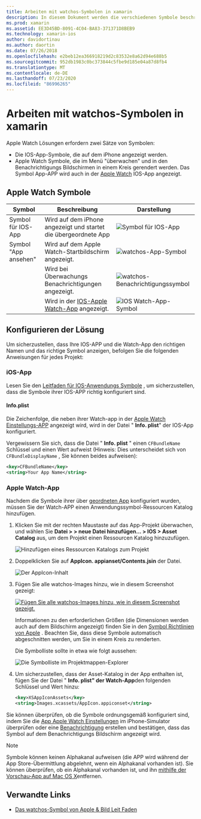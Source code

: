 ```yaml
---
title: Arbeiten mit watchos-Symbolen in xamarin
description: In diesem Dokument werden die verschiedenen Symbole beschrieben, die für eine watchos-Anwendung erforderlich sind, und es wird erläutert, wie Sie eine Lösung einrichten, um diese Symbole
ms.prod: xamarin
ms.assetid: EE3D45BD-8091-4C04-BA83-371371D8BEB9
ms.technology: xamarin-ios
author: davidortinau
ms.author: daortin
ms.date: 07/26/2018
ms.openlocfilehash: e2beb12ea366918219d2c83532e8a62d94e688b5
ms.sourcegitcommit: 952db1983c0bc373844c5fbe9d185e04a87d8fb4
ms.translationtype: MT
ms.contentlocale: de-DE
ms.lasthandoff: 07/23/2020
ms.locfileid: "86996265"
---
```

# <a name="working-with-watchos-icons-in-xamarin"></a>Arbeiten mit watchos-Symbolen in xamarin

Apple Watch Lösungen erfordern zwei Sätze von Symbolen:

- Die IOS-App-Symbole, die auf dem iPhone angezeigt werden.
- Apple Watch Symbole, die im Menü "überwachen" und in den Benachrichtigungs Bildschirmen in einem Kreis gerendert werden. Das Symbol App-APP wird auch in der [Apple Watch](~/ios/watchos/app-fundamentals/settings.md) IOS-App angezeigt.

## <a name="apple-watch-icons"></a>Apple Watch Symbole

|Symbol|Beschreibung|Darstellung|
|-|-|-|
|Symbol für IOS-App|Wird auf dem iPhone angezeigt und startet die übergeordnete App|![Symbol für IOS-App](icons-images/icon-ios.png)|
|Symbol "App ansehen"|Wird auf dem Apple Watch-Startbildschirm angezeigt.|![watchos-App-Symbol](icons-images/icon-home.png)|
||Wird bei Überwachungs Benachrichtigungen angezeigt.|![watchos-Benachrichtigungssymbol](icons-images/notification-icon.png)|
||Wird in der [IOS-Apple Watch-App](~/ios/watchos/app-fundamentals/settings.md) angezeigt.|![IOS Watch-App-Symbol](icons-images/watch-app-sml.png)|

## <a name="configuring-your-solution"></a>Konfigurieren der Lösung

Um sicherzustellen, dass Ihre IOS-APP und die Watch-App den richtigen Namen und das richtige Symbol anzeigen, befolgen Sie die folgenden Anweisungen für jedes Projekt:

### <a name="ios-app"></a>iOS-App

Lesen Sie den [Leitfaden für IOS-Anwendungs Symbole](~/ios/app-fundamentals/images-icons/app-icons.md) , um sicherzustellen, dass die Symbole ihrer IOS-APP richtig konfiguriert sind.

#### <a name="infoplist"></a>Info.plist

Die Zeichenfolge, die neben ihrer Watch-app in der [Apple Watch Einstellungs-APP](~/ios/watchos/app-fundamentals/settings.md) angezeigt wird, wird in der Datei " **Info. plist**" der IOS-App konfiguriert.

Vergewissern Sie sich, dass die Datei " **Info. plist** " einen `CFBundleName` Schlüssel und einen Wert aufweist (Hinweis: Dies unterscheidet sich von `CFBundleDisplayName` , Sie können beides aufweisen):

```xml
<key>CFBundleName</key>
<string>Your App Name</string>
```

### <a name="apple-watch-app"></a>Apple Watch-App

Nachdem die Symbole ihrer über [geordneten App](~/ios/watchos/app-fundamentals/parent-app.md) konfiguriert wurden, müssen Sie der Watch-APP einen Anwendungssymbol-Ressourcen Katalog hinzufügen.

1. Klicken Sie mit der rechten Maustaste auf das App-Projekt überwachen, und wählen Sie **Datei > > neue Datei hinzufügen... > IOS > Asset Catalog** aus, um dem Projekt einen Ressourcen Katalog hinzuzufügen.

    ![Hinzufügen eines Ressourcen Katalogs zum Projekt](icons-images/newasset.png)

2. Doppelklicken Sie auf **AppIcon. appianset/Contents.jsin** der Datei.

    ![Der AppIcon-Inhalt](icons-images/xcassets-iconset-sml.png)

3. Fügen Sie alle watchos-Images hinzu, wie in diesem Screenshot gezeigt:

    [![Fügen Sie alle watchos-Images hinzu, wie in diesem Screenshot gezeigt.](icons-images/appicons-sml.png)](icons-images/appicons.png#lightbox)

    Informationen zu den erforderlichen Größen (die Dimensionen werden auch auf dem Bildschirm angezeigt) finden Sie in den [Symbol Richtlinien von Apple](https://developer.apple.com/design/human-interface-guidelines/watchos/icons-and-images/menu-icons/) . Beachten Sie, dass diese Symbole automatisch abgeschnitten werden, um Sie in einem Kreis zu renderten.

    Die Symbolliste sollte in etwa wie folgt aussehen:

    ![Die Symbolliste im Projektmappen-Explorer](icons-images/xcassets-complete-sml.png)

4. Um sicherzustellen, dass der Asset-Katalog in der App enthalten ist, fügen Sie der Datei " **Info. plist" der Watch-App**den folgenden Schlüssel und Wert hinzu:

    ```xml
    <key>XSAppIconAssets</key>
    <string>Images.xcassets/AppIcon.appiconset</string>
    ```

Sie können überprüfen, ob die Symbole ordnungsgemäß konfiguriert sind, indem Sie die [App Apple Watch Einstellungen](~/ios/watchos/app-fundamentals/settings.md) im iPhone-Simulator überprüfen oder eine [Benachrichtigung](~/ios/watchos/platform/notifications.md) erstellen und bestätigen, dass das Symbol auf dem Benachrichtigungs Bildschirm angezeigt wird.

> [!NOTE]
> Symbole können keinen Alphakanal aufweisen (die APP wird während der App Store-Übermittlung abgelehnt, wenn ein Alphakanal vorhanden ist). Sie können überprüfen, ob ein Alphakanal vorhanden ist, und ihn [mithilfe der Vorschau-App auf Mac OS X](~/ios/watchos/troubleshooting.md#noalpha)entfernen.

## <a name="related-links"></a>Verwandte Links

- [Das watchos-Symbol von Apple & Bild Leit Faden](https://developer.apple.com/design/human-interface-guidelines/watchos/icons-and-images/)
